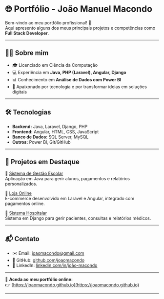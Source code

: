 # 🌐 Portfólio - João Manuel Macondo

Bem-vindo ao meu portfólio profissional! 🚀  
Aqui apresento alguns dos meus principais projetos e competências como **Full Stack Developer**.

---

## 👨‍💻 Sobre mim
- 🎓 Licenciado em Ciência da Computação  
- 💻 Experiência em **Java, PHP (Laravel), Angular, Django**  
- 📊 Conhecimento em **Análise de Dados com Power BI**  
- 🚀 Apaixonado por tecnologia e por transformar ideias em soluções digitais

---

## 🛠️ Tecnologias
- **Backend:** Java, Laravel, Django, PHP  
- **Frontend:** Angular, HTML, CSS, JavaScript  
- **Banco de Dados:** SQL Server, MySQL  
- **Outros:** Power BI, Git/GitHub  

---

## 📂 Projetos em Destaque
🔹 [Sistema de Gestão Escolar](#)  
Aplicação em Java para gerir alunos, pagamentos e relatórios personalizados.  

🔹 [Loja Online](#)  
E-commerce desenvolvido em Laravel e Angular, integrado com pagamentos online.  

🔹 [Sistema Hospitalar](#)  
Sistema em Django para gerir pacientes, consultas e relatórios médicos.  

---

## 📬 Contato
- ✉️ Email: [joaomacondo@gmail.com](mailto:joaomacondo@gmail.com)  
- 🐙 GitHub: [github.com/joaomacondo](https://github.com/joaomacondo)  
- 💼 LinkedIn: [linkedin.com/in/joão-macondo](https://linkedin.com/in/joão-macondo)  

---

📌 **Aceda ao meu portfólio online:**  
👉 [https://joaomacondo.github.io](https://joaomacondo.github.io)

---
